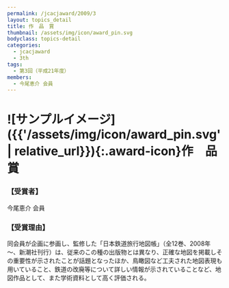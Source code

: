 ```yaml
---
permalink: /jcacjaward/2009/3
layout: topics_detail
title: 作　品　賞
thumbnail: /assets/img/icon/award_pin.svg
bodyclass: topics-detail
categories:
  - jcacjaward
  - 3th
tags:
  - 第3回（平成21年度）
members:
  - 今尾恵介 会員
---
```


# ![サンプルイメージ]({{'/assets/img/icon/award_pin.svg' | relative_url}}){:.award-icon}作　品　賞

### 【受賞者】

今尾恵介 会員

### 【受賞理由】

同会員が企画に参画し、監修した「日本鉄道旅行地図帳」（全12巻、2008年～、新潮社刊行）は、従来のこの種の出版物とは異なり、正確な地図を掲載しその重要性が示されたことが話題となったほか、鳥瞰図など工夫された地図表現も用いていること、鉄道の改廃等について詳しい情報が示されていることなど、地図作品として、また学術資料として高く評価される。
